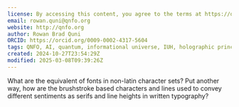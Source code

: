 ```yaml
---
license: By accessing this content, you agree to the terms at https://qnfo.org/LICENSE
email: rowan.quni@qnfo.org
website: http://qnfo.org
author: Rowan Brad Quni
ORCID: https://orcid.org/0009-0002-4317-5604
tags: QNFO, AI, quantum, informational universe, IUH, holographic principle
created: 2024-10-27T23:54:29Z
modified: 2025-03-08T09:39:26Z
---
```


What are the equivalent of fonts in non-latin character sets? Put another way, how are the brushstroke based characters and lines used to convey different sentiments as serifs and line heights in written typography?
